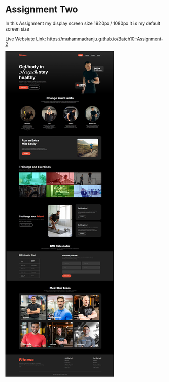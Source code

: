 # Assignment Two

In this Assignment my display screen size 1920px / 1080px It is my default screen size

Live Websiute Link:
https://muhammadranju.github.io/Batch10-Assignment-2

![Logo](./images/b10-a2.jpeg)
